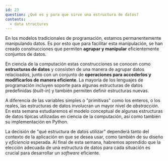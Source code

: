 ```yaml
---
id: 23
question: ¿Qué es y para que sirve una estructura de datos?
contents:
  - data structures
---
```


En los modelos tradicionales de programación, estamos permanentemente manipulando datos. Es por esto que para facilitar esta manipulación, se han creado construcciones que permiten **agrupar y manipular** eficientemente conjuntos de datos.

En ciencia de la computación estas construcciones se conocen como **estructuras de datos** y consisten de una manera de agrupar datos relacioados, junto con un conjunto de **operaciones para accederlos y modificarlos de manera eficiente**. La mayoría de los lenguajes de programación incluyen soporte para algunas estructuras de datos predefinidas (*built-in*) y también permiten definir estructuras nuevas.

A diferencia de las variables simples o "primitivas" como los enteros, o los reales, las estructuras de datos involucran un mayor nivel de *abstracción*. En esta semana estudiaremos el modelo conceptual de algunas estructuras de datos típicas utilizadas en ciencia de la computación, así como también su implementación en Python. 

La decisión de "qué estructura de datos utilizar" dependerá tanto del contexto de la aplicación en que se desea usar, como también de su diseño y *eficiencia* esperada. Al final de esta semana, habremos aprendido que la elección adecuada de una estructura de datos para cada situación es crucial para desarrollar un *software* eficiente.